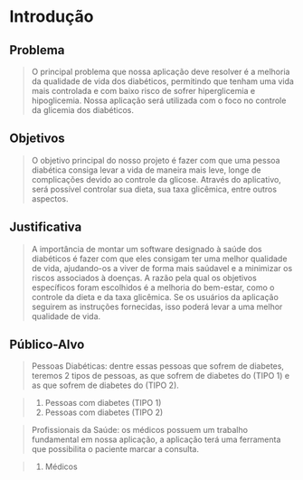 # Introdução

## Problema
> O principal problema que nossa aplicação deve resolver é a melhoria da qualidade de vida dos diabéticos, permitindo que tenham uma vida mais controlada e com baixo risco de sofrer hiperglicemia e hipoglicemia. Nossa aplicação será utilizada com o foco no controle da glicemia dos diabéticos.


## Objetivos

> O objetivo principal do nosso projeto é fazer com que uma pessoa diabética consiga levar a vida de maneira mais leve, longe de complicações devido ao controle da glicose. Através do aplicativo, será possível controlar sua dieta, sua taxa glicêmica, entre outros aspectos.
> 


## Justificativa

> A importância de montar um software designado à saúde dos diabéticos é fazer com que eles consigam ter uma melhor qualidade de vida, ajudando-os a viver de forma mais saúdavel e a minimizar os riscos associados à doenças. 
> A razão pela qual os objetivos específicos foram escolhidos é a melhoria do bem-estar, como o controle da dieta e da taxa glicêmica. Se os usuários da aplicação seguirem as instruções fornecidas, isso poderá levar a uma melhor qualidade de vida.
>


## Público-Alvo

> Pessoas Diabéticas: 
dentre essas pessoas que sofrem de diabetes, teremos 2 tipos de pessoas, as que sofrem de diabetes do (TIPO 1) e as que sofrem de diabetes do (TIPO 2). 

> 1. Pessoas com diabetes (TIPO 1) 
> 2. Pessoas com diabetes (TIPO 2)

> Profissionais da Saúde:
os médicos possuem um trabalho fundamental em nossa aplicação, a aplicação terá uma ferramenta que possibilita o paciente marcar a consulta.

> 1. Médicos 
